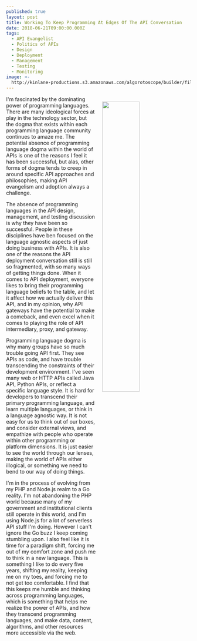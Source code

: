 ```yaml
---
published: true
layout: post
title: Working To Keep Programming At Edges Of The API Conversation
date: 2018-06-21T09:00:00.000Z
tags:
  - API Evangelist
  - Politics of APIs
  - Design
  - Deployment
  - Management
  - Testing
  - Monitoring
image: >-
  http://kinlane-productions.s3.amazonaws.com/algorotoscope/builder/filtered/28_68_800_500_0_max_0_-5_-1.jpg
---
```

<p><img src="{{ page.image }}" width="45%" align="right" style="padding: 15px;" /></p>I'm fascinated by the dominating power of programming languages. There are many ideological forces at play in the technology sector, but the dogma that exists within each programming language community continues to amaze me. The potential absence of programming language dogma within the world of APIs is one of the reasons I feel it has been successful, but alas, other forms of dogma tends to creep in around specific API approaches and philosophies, making API evangelism and adoption always a challenge.

The absence of programming languages in the API design, management, and testing discussion is why they have been so successful. People in these disciplines have ben focused on the language agnostic aspects of just doing business with APIs. It is also one of the reasons the API deployment conversation still is still so fragmented, with so many ways of getting things done. When it comes to API deployment, everyone likes to bring their programming language beliefs to the table, and let it affect how we actually deliver this API, and in my opinion, why API gateways have the potential to make a comeback, and even excel when it comes to playing the role of API intermediary, proxy, and gateway.

Programming language dogma is why many groups have so much trouble going API first. They see APIs as code, and have trouble transcending the constraints of their development environment. I've seen many web or HTTP APIs called Java API, Python APIs, or reflect a specific language style. It is hard for developers to transcend their primary programming language, and learn multiple languages, or think in a language agnostic way. It is not easy for us to think out of our boxes, and consider external views, and empathize with people who operate within other programming or platform dimensions. It is just easier to see the world through our lenses, making the world of APIs either illogical, or something we need to bend to our way of doing things.

I'm in the process of evolving from my PHP and Node.js realm to a Go reality. I'm not abandoning the PHP world because many of my government and institutional clients still operate in this world, and I'm using Node.js for a lot of serverless API stuff I'm doing. However I can't ignore the Go buzz I keep coming stumbling upon. I also feel like it is time for a paradigm shift, forcing me out of my comfort zone and push me to think in a new language. This is something I like to do every five years, shifting my reality, keeping me on my toes, and forcing me to not get too comfortable. I find that this keeps me humble and thinking across programming languages, which is something that helps me realize the power of APIs, and how they transcend programming languages, and make data, content, algorithms, and other resources more accessible via the web.
